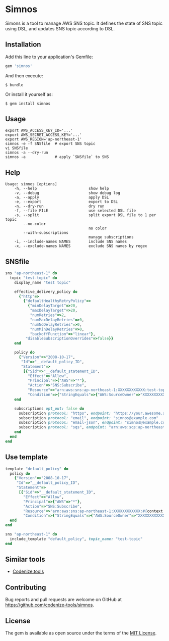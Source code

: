# Simnos

Simons is a tool to manage AWS SNS topic.
It defines the state of SNS topic using DSL, and updates SNS topic according to DSL.

## Installation

Add this line to your application's Gemfile:

```ruby
gem 'simnos'
```

And then execute:

    $ bundle

Or install it yourself as:

    $ gem install simnos

## Usage

```
export AWS_ACCESS_KEY_ID='...'
export AWS_SECRET_ACCESS_KEY='...'
export AWS_REGION='ap-northeast-1'
simnos -e -f SNSfile  # export SNS topic
vi SNSfile
simnos -a --dry-run
simnos -a             # apply `SNSfile` to SNS
```

## Help

```
Usage: simnos [options]
    -h, --help                       show help
    -v, --debug                      show debug log
    -a, --apply                      apply DSL
    -e, --export                     export to DSL
    -n, --dry-run                    dry run
    -f, --file FILE                  use selected DSL file
    -s, --split                      split export DSL file to 1 per topic
        --no-color
                                     no color
        --with-subscriptions
                                     manage subscriptions
    -i, --include-names NAMES        include SNS names
    -x, --exclude-names NAMES        exclude SNS names by regex
```

## SNSfile

```ruby
sns "ap-northeast-1" do
  topic "test-topic" do
    display_name "test topic"

    effective_delivery_policy do
      {"http"=>
        {"defaultHealthyRetryPolicy"=>
          {"minDelayTarget"=>20,
           "maxDelayTarget"=>20,
           "numRetries"=>2,
           "numMaxDelayRetries"=>0,
           "numNoDelayRetries"=>0,
           "numMinDelayRetries"=>0,
           "backoffFunction"=>"linear"},
         "disableSubscriptionOverrides"=>false}}
    end

    policy do
      {"Version"=>"2008-10-17",
       "Id"=>"__default_policy_ID",
       "Statement"=>
        [{"Sid"=>"__default_statement_ID",
          "Effect"=>"Allow",
          "Principal"=>{"AWS"=>"*"},
          "Action"=>"SNS:Subscribe",
          "Resource"=>"arn:aws:sns:ap-northeast-1:XXXXXXXXXXXX:test-topic",
          "Condition"=>{"StringEquals"=>{"AWS:SourceOwner"=>"XXXXXXXXXXXX"}}}]}
    end

    subscriptions opt_out: false do
      subscription protocol: "https", endpoint: "https://your.awesome.site/"
      subscription protocol: "email", endpoint: "simnos@example.com"
      subscription protocol: "email-json", endpoint: "simnos@example.com"
      subscription protocol: "sqs", endpoint: "arn:aws:sqs:ap-northeast-1:XXXXXXXXXXXX:test-queue"
    end
  end
end
```

## Use template

```ruby
template "default_policy" do
  policy do
    {"Version"=>"2008-10-17",
     "Id"=>"__default_policy_ID",
     "Statement"=>
      [{"Sid"=>"__default_statement_ID",
        "Effect"=>"Allow",
        "Principal"=>{"AWS"=>"*"},
        "Action"=>"SNS:Subscribe",
        "Resource"=>"arn:aws:sns:ap-northeast-1:XXXXXXXXXXXX:#{context.topic_name}",
        "Condition"=>{"StringEquals"=>{"AWS:SourceOwner"=>"XXXXXXXXXXXX"}}}]}
  end
end

sns "ap-northeast-1" do
  include_template "default_policy", topic_name: "test-topic"
end
```

## Similar tools

* [Codenize.tools](http://codenize.tools/)

## Contributing

Bug reports and pull requests are welcome on GitHub at https://github.com/codenize-tools/simnos.

## License

The gem is available as open source under the terms of the [MIT License](http://opensource.org/licenses/MIT).

